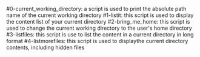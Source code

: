 #0-current_working_directory: a script is used to print the absolute path name of the current working directory
#1-listit: this script is used to display the content list of your current directory
#2-bring_me_home: this script is used to change the current working directory to the user's home directory
#3-listfiles: this script is use to list the content in a current directory in long format
#4-listmorefiles: this script is used to displaythe current directory contents, including hidden files
